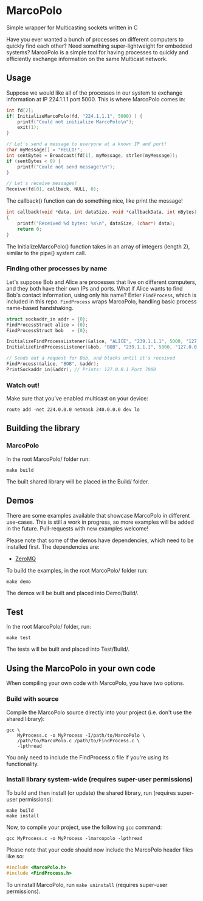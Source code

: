 # MarcoPolo
Simple wrapper for Multicasting sockets written in C

Have you ever wanted a bunch of processes on different computers to quickly find each other? Need something super-lightweight for embedded systems? MarcoPolo is a simple tool for having processes to quickly and efficiently exchange information on the same Multicast network. 



## Usage
Suppose we would like all of the processes in our system to exchange information at IP 224.1.1.1 port 5000. This is where MarcoPolo comes in:

```C
int fd[2];
if( InitializeMarcoPolo(fd, "224.1.1.1", 5000) ) { 
    printf("Could not initialize MarcoPolo\n");
    exit(1);
}   

// Let's send a message to everyone at a known IP and port!
char myMessage[] = "HELLO!";
int sentBytes = Broadcast(fd[1], myMessage, strlen(myMessage));
if (sentBytes < 0) {
    printf("Could not send message!\n");
}   

// Let's receive messages!
Receive(fd[0], callback, NULL, 0); 
```

The callback() function can do something nice, like print the message!

```C
int callback(void *data, int dataSize, void *callbackData, int nBytes)
{   
    printf("Received %d bytes: %s\n", dataSize, (char*) data);
    return 0;
}
```

The InitializeMarcoPolo() function takes in an array of integers (length 2), similar to the pipe() system call. 



### Finding other processes by name
Let's suppose Bob and Alice are processes that live on different computers, and they both have their own IPs and ports. What if Alice wants to find Bob's contact information, using only his name? Enter `FindProcess`, which is included in this repo. `FindProcess` wraps MarcoPolo, handling basic process name-based handshaking.

```C
struct sockaddr_in addr = {0};
FindProcessStruct alice = {0};
FindProcessStruct bob   = {0};

InitializeFindProcessListener(&alice, "ALICE", "239.1.1.1", 5000, "127.0.0.1", 60000);	
InitializeFindProcessListener(&bob, "BOB", "239.1.1.1", 5000, "127.0.0.1", 7000);	

// Sends out a request for Bob, and blocks until it's received
FindProcess(&alice, "BOB", &addr); 
PrintSockaddr_in(&addr); // Prints: 127.0.0.1 Port 7000
```



### Watch out!
Make sure that you've enabled multicast on your device:
```
route add -net 224.0.0.0 netmask 240.0.0.0 dev lo
```



## Building the library

### MarcoPolo
In the root MarcoPolo/ folder run:

```shell
make build
```

The built shared library will be placed in the Build/ folder.



## Demos
There are some examples available that showcase MarcoPolo in different use-cases. This is still a work in progress, so more examples will be added in the future. Pull-requests with new examples welcome!

Please note that some of the demos have dependencies, which need to be installed first. The dependencies are:
* [ZeroMQ](http://zeromq.org/)

To build the examples, in the root MarcoPolo/ folder run:

```shell
make demo
```

The demos will be built and placed into Demo/Build/.


## Test
In the root MarcoPolo/ folder, run:

```shell
make test
```

The tests will be built and placed into Test/Build/.



## Using the MarcoPolo in your own code
When compiling your own code with MarcoPolo, you have two options.

### Build with source
Compile the MarcoPolo source directly into your project (i.e. don't use the shared library):

```shell
gcc \
    MyProcess.c -o MyProcess -I/path/to/MarcoPolo \
    /path/to/MarcoPolo.c /path/to/FindProcess.c \
    -lpthread
```

You only need to include the FindProcess.c file if you're using its functionality.


### Install library system-wide (requires super-user permissions)
To build and then install (or update) the shared library, run (requires super-user permissions):

```shell
make build
make install
```

Now, to compile your project, use the following `gcc` command:

```shell
gcc MyProcess.c -o MyProcess -lmarcopolo -lpthread
```

Please note that your code should now include the MarcoPolo header files like so:

```C
#include <MarcoPolo.h>
#include <FindProcess.h>
```

To uninstall MarcoPolo, run `make uninstall` (requires super-user permissions).